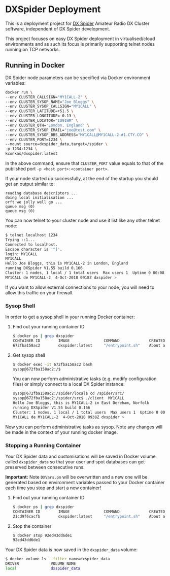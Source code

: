 # DXSpider Deployment

This is a deployment project for [DX Spider](http://wiki.dxcluster.org/index.php/Main_Page) Amateur Radio DX Cluster 
software, independent of DX Spider development.

This project focuses on easy DX Spider deployment in virtualised/cloud
environments and as such its focus is primarily supporting telnet nodes
running on TCP networks.

## Running in Docker
DX Spider node parameters can be specified via Docker environment variables:
```bash
docker run \
--env CLUSTER_CALLSIGN="MY1CALL-2" \
--env CLUSTER_SYSOP_NAME="Joe Bloggs" \
--env CLUSTER_SYSOP_CALLSIGN="MY1CALL" \
--env CLUSTER_LATITUDE=+51.5 \
--env CLUSTER_LONGITUDE=-0.13 \
--env CLUSTER_LOCATOR="IO91WM" \
--env CLUSTER_QTH='London, England' \
--env CLUSTER_SYSOP_EMAIL="joe@test.com" \
--env CLUSTER_SYSOP_BBS_ADDRESS="MY1CALL@MY1CALL-2.#1.CTY.CO" \
--env CLUSTER_PORT=1234 \
--mount source=dxspider_data,target=/spider \
-p 1234:1234 \
kconkas/dxspider:latest
```

In the above command, ensure that `CLUSTER_PORT` value equals to that of the 
published port `-p <host port>:<container port>`.

If your node started up successfully, at the end of the startup you should 
get an output similar to:
```
reading database descriptors ...
doing local initialisation ...
orft we jolly well go ...
queue msg (0)
queue msg (0)
```

You can now telnet to your cluster node and use it list like any other telnet
node:
```bash
$ telnet localhost 1234
Trying ::1...
Connected to localhost.
Escape character is '^]'.
login: MY1CALL
MY1CALL
Hello Joe Bloggs, this is MY1CALL-2 in London, England
running DXSpider V1.55 build 0.166
Cluster: 1 nodes, 1 local / 1 total users  Max users 1  Uptime 0 00:08
MY1CALL de MY1CALL-2  4-Oct-2018 0918Z dxspider >
```

If you want to allow external connections to your node, you will need to allow 
this traffic on your firewall.

### Sysop Shell
In order to get a sysop shell in your running Docker container:

1. Find out your running container ID
    ```bash
    $ docker ps | grep dxspider
    CONTAINER ID        IMAGE               COMMAND             CREATED              STATUS              PORTS                    NAMES
    672fba158ac2        dxspider:latest     "/entrypoint.sh"    About a minute ago   Up About a minute   0.0.0.0:1234->1234/tcp   dazzling_kowalevski
    ```

2. Get sysop shell
    ```bash
    $ docker exec -it 672fba158ac2 bash
    sysop@672fba158ac2:/$
    ```
    
    You can now perform administrative tasks (e.g. modify configuration files) or
    simply connect to a local DX Spider instance:
    ```bash
    sysop@672fba158ac2:/spider/local$ cd /spider/src/
    sysop@672fba158ac2:/spider/src$ ./client  MY1CALL
    Hello Joe Bloggs, this is MY1CALL-2 in East Dereham, Norfolk
    running DXSpider V1.55 build 0.166
    Cluster: 1 nodes, 1 local / 1 total users  Max users 1  Uptime 0 00:00
    MY1CALL de MY1CALL-2  4-Oct-2018 0938Z dxspider >
    ```

Now you can perform administrative tasks as sysop. Note any changes will be made in the context of
your running docker image.

### Stopping a Running Container
Your DX Spider data and customisations will be saved in Docker volume called `dxspider_data` so that your
user and spot databases can get preserved between consecutive runs.
 
**Important:** Note `DXVars.pm` will be overwritten and a new one will be generated based on environment variables
passed to your Docker container each time you stop and start a new container!

1. Find out your running container ID
    ```bash
    $ docker ps | grep dxspider
    CONTAINER ID        IMAGE               COMMAND             CREATED              STATUS              PORTS                    NAMES
    21cd9f6cacfb        dxspider:latest     "/entrypoint.sh"    About a minute ago   Up About a minute   0.0.0.0:1234->1234/tcp   dazzling_kowalevski
    ```
2.  Stop the container
    ```bash
    $ docker stop 92ed43dd6de1
    92ed43dd6de1
    ```

Your DX Spider data is now saved in the `dxspider_data` volume:
```bash
$ docker volume ls --filter name=dxspider_data
DRIVER              VOLUME NAME
local               dxspider_data
```
